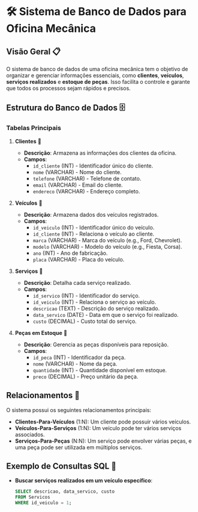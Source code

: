 # 🛠️ Sistema de Banco de Dados para Oficina Mecânica

## Visão Geral 📋
O sistema de banco de dados de uma oficina mecânica tem o objetivo de organizar e gerenciar informações essenciais, como **clientes**, **veículos**, **serviços realizados** e **estoque de peças**. Isso facilita o controle e garante que todos os processos sejam rápidos e precisos.

## Estrutura do Banco de Dados 🗄️

### Tabelas Principais

1. **Clientes** 👤
   - **Descrição**: Armazena as informações dos clientes da oficina.
   - **Campos**:
     - `id_cliente` (INT) - Identificador único do cliente.
     - `nome` (VARCHAR) - Nome do cliente.
     - `telefone` (VARCHAR) - Telefone de contato.
     - `email` (VARCHAR) - Email do cliente.
     - `endereco` (VARCHAR) - Endereço completo.

2. **Veículos** 🚗
   - **Descrição**: Armazena dados dos veículos registrados.
   - **Campos**:
     - `id_veiculo` (INT) - Identificador único do veículo.
     - `id_cliente` (INT) - Relaciona o veículo ao cliente.
     - `marca` (VARCHAR) - Marca do veículo (e.g., Ford, Chevrolet).
     - `modelo` (VARCHAR) - Modelo do veículo (e.g., Fiesta, Corsa).
     - `ano` (INT) - Ano de fabricação.
     - `placa` (VARCHAR) - Placa do veículo.

3. **Serviços** 🔧
   - **Descrição**: Detalha cada serviço realizado.
   - **Campos**:
     - `id_servico` (INT) - Identificador do serviço.
     - `id_veiculo` (INT) - Relaciona o serviço ao veículo.
     - `descricao` (TEXT) - Descrição do serviço realizado.
     - `data_servico` (DATE) - Data em que o serviço foi realizado.
     - `custo` (DECIMAL) - Custo total do serviço.

4. **Peças em Estoque** 🧰
   - **Descrição**: Gerencia as peças disponíveis para reposição.
   - **Campos**:
     - `id_peca` (INT) - Identificador da peça.
     - `nome` (VARCHAR) - Nome da peça.
     - `quantidade` (INT) - Quantidade disponível em estoque.
     - `preco` (DECIMAL) - Preço unitário da peça.

## Relacionamentos 🔄
O sistema possui os seguintes relacionamentos principais:

- **Clientes-Para-Veículos** (1:N): Um cliente pode possuir vários veículos.
- **Veículos-Para-Serviços** (1:N): Um veículo pode ter vários serviços associados.
- **Serviços-Para-Peças** (N:N): Um serviço pode envolver várias peças, e uma peça pode ser utilizada em múltiplos serviços.

## Exemplo de Consultas SQL 📝

- **Buscar serviços realizados em um veículo específico**:
  ```sql
  SELECT descricao, data_servico, custo
  FROM Servicos
  WHERE id_veiculo = 1;
